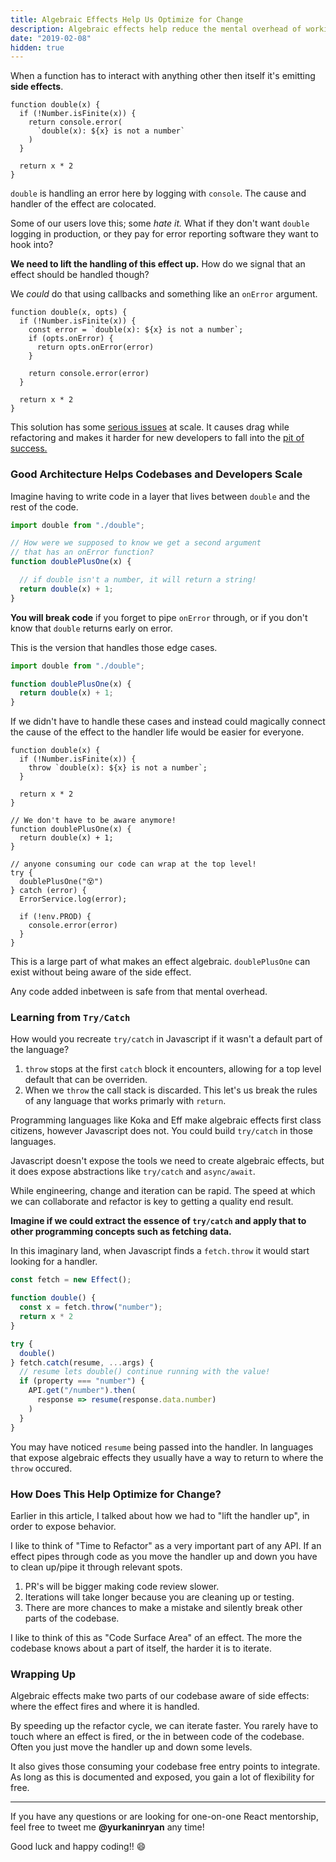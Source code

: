 ```yaml
---
title: Algebraic Effects Help Us Optimize for Change
description: Algebraic effects help reduce the mental overhead of working in a codebase allowing new developers
date: "2019-02-08"
hidden: true
---
```


When a function has to interact with anything other then itself it's emitting **side effects**.

```js{2-6}
function double(x) {
  if (!Number.isFinite(x)) {
    return console.error(
      `double(x): ${x} is not a number`
    )
  }

  return x * 2
}
```

`double` is handling an error here by logging with `console`.  The cause and handler of the effect are colocated. 

Some of our users love this; some _hate it._  What if they don't want `double` logging in production, or  they pay for error reporting software they want to hook into?

**We need to lift the handling of this effect up.** How do we signal that an effect should be handled though?  

We _could_ do that using callbacks and something like an `onError` argument.


```js{3-6}
function double(x, opts) {
  if (!Number.isFinite(x)) {
    const error = `double(x): ${x} is not a number`;
    if (opts.onError) {
      return opts.onError(error)
    }
 
    return console.error(error)
  }

  return x * 2
}
```

This solution has some [serious issues](http://callbackhell.com/) at scale.  It causes drag while refactoring and makes it harder for new developers to fall into the [pit of success.](https://blog.codinghorror.com/falling-into-the-pit-of-success/)

### Good Architecture Helps Codebases and Developers Scale

Imagine having to write code in a layer that lives between `double` and the rest of the code.

```js
import double from "./double";

// How were we supposed to know we get a second argument
// that has an onError function?
function doublePlusOne(x) {

  // if double isn't a number, it will return a string!
  return double(x) + 1;
}
```

**You will break code** if you forget to pipe `onError` through, or if you don't know that `double` returns early on error.

This is the version that handles those edge cases.

```js
import double from "./double";

function doublePlusOne(x) {
  return double(x) + 1;
}
```

If we didn't have to handle these cases and instead could magically connect the cause of the effect to the handler life would be easier for everyone.

```js{3,9-12}
function double(x) {
  if (!Number.isFinite(x)) {
    throw `double(x): ${x} is not a number`;
  }

  return x * 2
}
 
// We don't have to be aware anymore!
function doublePlusOne(x) {
  return double(x) + 1;
}
 
// anyone consuming our code can wrap at the top level!
try {
  doublePlusOne("😵")
} catch (error) {
  ErrorService.log(error);
 
  if (!env.PROD) {
    console.error(error)
  }
}
```

This is a large part of what makes an effect algebraic.  `doublePlusOne` can exist without being aware of the side effect.

Any code added inbetween is safe from that mental overhead.

### Learning from `Try/Catch`

How would you recreate `try/catch` in Javascript if it wasn't a default part of the language?

1. `throw` stops at the first `catch` block it encounters, allowing for a top level default that can be overriden.
2. When we `throw` the call stack is discarded.  This let's us break the rules of any language that works primarly with `return`.


Programming languages like Koka and Eff make algebraic effects first class citizens, however Javascript does not.  You could build `try/catch` in those languages.

Javascript doesn't expose the tools we need to create algebraic effects, but it does expose abstractions like `try/catch` and `async/await`.

While engineering, change and iteration can be rapid.  The speed at which we can collaborate and refactor is key to getting a quality end result.

**Imagine if we could extract the essence of `try/catch` and apply that to other programming concepts such as fetching data.**

In this imaginary land, when Javascript finds a `fetch.throw` it would start looking for a handler.


```js
const fetch = new Effect();

function double() {
  const x = fetch.throw("number");
  return x * 2
}

try {
  double()
} fetch.catch(resume, ...args) {
  // resume lets double() continue running with the value!
  if (property === "number") {
    API.get("/number").then(
      response => resume(response.data.number)
    )
  }
}
```

You may have noticed `resume` being passed into the handler.  In languages that expose algebraic effects they usually have a way to return to where the `throw` occured.

### How Does This Help Optimize for Change?

Earlier in this article, I talked about how we had to "lift the handler up", in order to expose behavior.

I like to think of "Time to Refactor" as a very important part of any API.  If an effect pipes through code as you move the handler up and down you have to clean up/pipe it through relevant spots.

1. PR's will be bigger making code review slower.
2. Iterations will take longer because you are cleaning up or testing.
3. There are more chances to make a mistake and silently break other parts of the codebase.

I like to think of this as "Code Surface Area" of an effect.  The more the codebase knows about a part of itself, the harder it is to iterate.


### Wrapping Up

Algebraic effects make two parts of our codebase aware of side effects: where the effect fires and where it is handled.

By speeding up the refactor cycle, we can iterate faster.  You rarely have to touch where an effect is fired, or the in between code of the codebase.  Often you just move the handler up and down some levels.

It also gives those consuming your codebase free entry points to integrate.  As long as this is documented and exposed, you gain a lot of flexibility for free.

---

If you have any questions or are looking for one-on-one React mentorship, feel free to tweet me **@yurkaninryan** any time!

Good luck and happy coding!! 😄










